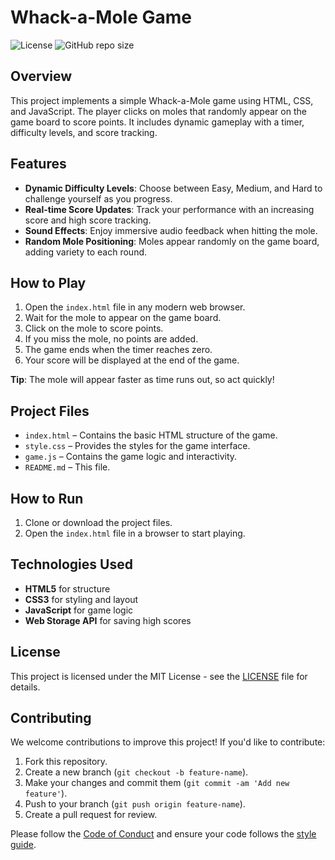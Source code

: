 # Whack-a-Mole Game

![License](https://img.shields.io/badge/license-MIT-green)
![GitHub repo size](https://img.shields.io/github/repo-size/your-username/whack-a-mole)

## Overview
This project implements a simple Whack-a-Mole game using HTML, CSS, and JavaScript. The player clicks on moles that randomly appear on the game board to score points. It includes dynamic gameplay with a timer, difficulty levels, and score tracking.

## Features
- **Dynamic Difficulty Levels**: Choose between Easy, Medium, and Hard to challenge yourself as you progress.
- **Real-time Score Updates**: Track your performance with an increasing score and high score tracking.
- **Sound Effects**: Enjoy immersive audio feedback when hitting the mole.
- **Random Mole Positioning**: Moles appear randomly on the game board, adding variety to each round.

## How to Play
1. Open the `index.html` file in any modern web browser.
2. Wait for the mole to appear on the game board.
3. Click on the mole to score points.
4. If you miss the mole, no points are added.
5. The game ends when the timer reaches zero.
6. Your score will be displayed at the end of the game.

**Tip**: The mole will appear faster as time runs out, so act quickly!

## Project Files
- `index.html` – Contains the basic HTML structure of the game.
- `style.css` – Provides the styles for the game interface.
- `game.js` – Contains the game logic and interactivity.
- `README.md` – This file.

## How to Run
1. Clone or download the project files.
2. Open the `index.html` file in a browser to start playing.

## Technologies Used
- **HTML5** for structure
- **CSS3** for styling and layout
- **JavaScript** for game logic
- **Web Storage API** for saving high scores

## License
This project is licensed under the MIT License - see the [LICENSE](LICENSE) file for details.

## Contributing
We welcome contributions to improve this project! If you'd like to contribute:
1. Fork this repository.
2. Create a new branch (`git checkout -b feature-name`).
3. Make your changes and commit them (`git commit -am 'Add new feature'`).
4. Push to your branch (`git push origin feature-name`).
5. Create a pull request for review.

Please follow the [Code of Conduct](CODE_OF_CONDUCT.md) and ensure your code follows the [style guide](STYLE_GUIDE.md).

